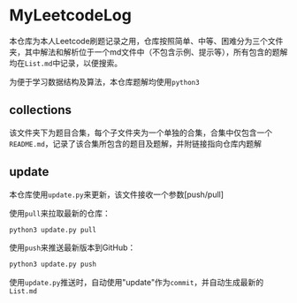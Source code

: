 # MyLeetcodeLog

本仓库为本人Leetcode刷题记录之用，仓库按照简单、中等、困难分为三个文件夹，其中解法和解析位于一个md文件中（不包含示例、提示等），所有包含的题解均在`List.md`中记录，以便搜索。

为便于学习数据结构及算法，本仓库题解均使用`python3`

## collections

该文件夹下为题目合集，每个子文件夹为一个单独的合集，合集中仅包含一个`README.md`，记录了该合集所包含的题目及题解，并附链接指向仓库内题解

## update

本仓库使用`update.py`来更新，该文件接收一个参数[push/pull]

使用`pull`来拉取最新的仓库：

```bash
python3 update.py pull
```

使用`push`来推送最新版本到GitHub：

```bash
python3 update.py push
```

使用`update.py`推送时，自动使用"update"作为`commit`，并自动生成最新的`List.md`
